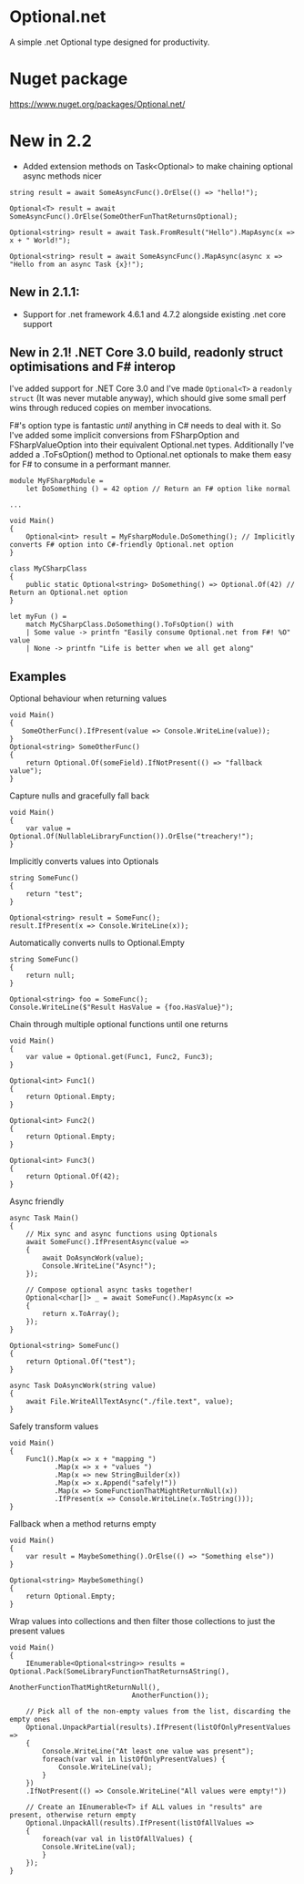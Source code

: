 # Optional.net
A simple .net Optional type designed for productivity.

# Nuget package

https://www.nuget.org/packages/Optional.net/

# New in 2.2
* Added extension methods on Task<Optional<T>> to make chaining optional async methods nicer

```
string result = await SomeAsyncFunc().OrElse(() => "hello!");

Optional<T> result = await SomeAsyncFunc().OrElse(SomeOtherFunThatReturnsOptional);

Optional<string> result = await Task.FromResult("Hello").MapAsync(x => x + " World!");

Optional<string> result = await SomeAsyncFunc().MapAsync(async x => "Hello from an async Task {x}!");
```

## New in 2.1.1:
* Support for .net framework 4.6.1 and 4.7.2 alongside existing .net core support

## New in 2.1! .NET Core 3.0 build, readonly struct optimisations and F# interop

I've added support for .NET Core 3.0 and I've made `Optional<T>` a `readonly struct` (It was never mutable anyway), which should give some small perf wins through reduced copies on member invocations.

F#'s option type is fantastic _until_ anything in C# needs to deal with it. So I've added some implicit conversions from FSharpOption<T> and FSharpValueOption<T> into their equivalent Optional.net types.
Additionally I've added a .ToFsOption() method to Optional.net optionals to make them easy for F# to consume in a performant manner.

```
module MyFSharpModule =
    let DoSomething () = 42 option // Return an F# option like normal

...

void Main()
{
    Optional<int> result = MyFsharpModule.DoSomething(); // Implicitly converts F# option into C#-friendly Optional.net option	
}
```

```
class MyCSharpClass
{
    public static Optional<string> DoSomething() => Optional.Of(42) // Return an Optional.net option
}

let myFun () =
    match MyCSharpClass.DoSomething().ToFsOption() with
	| Some value -> printfn "Easily consume Optional.net from F#! %O" value
	| None -> printfn "Life is better when we all get along"
```

## Examples

Optional behaviour when returning values
```
void Main() 
{
   SomeOtherFunc().IfPresent(value => Console.WriteLine(value));
}
Optional<string> SomeOtherFunc() 
{
    return Optional.Of(someField).IfNotPresent(() => "fallback value");
}
```

Capture nulls and gracefully fall back
```
void Main() 
{
    var value = Optional.Of(NullableLibraryFunction()).OrElse("treachery!");
}
```

Implicitly converts values into Optionals
```
string SomeFunc() 
{
    return "test";
}

Optional<string> result = SomeFunc();
result.IfPresent(x => Console.WriteLine(x));
```

Automatically converts nulls to Optional.Empty
```
string SomeFunc()
{
	return null;
}

Optional<string> foo = SomeFunc();
Console.WriteLine($"Result HasValue = {foo.HasValue}");
```

Chain through multiple optional functions until one returns
```
void Main()
{
    var value = Optional.get(Func1, Func2, Func3);
}

Optional<int> Func1()
{
    return Optional.Empty;
}

Optional<int> Func2()
{
    return Optional.Empty;
}

Optional<int> Func3()
{
    return Optional.Of(42);
}
```

Async friendly
```
async Task Main()
{
    // Mix sync and async functions using Optionals
    await SomeFunc().IfPresentAsync(value =>
    {
        await DoAsyncWork(value);
        Console.WriteLine("Async!");
    });

    // Compose optional async tasks together!
    Optional<char[]> _ = await SomeFunc().MapAsync(x =>
    {
        return x.ToArray();
    });
}

Optional<string> SomeFunc()
{
    return Optional.Of("test");
}

async Task DoAsyncWork(string value)
{
    await File.WriteAllTextAsync("./file.text", value);
}
```

Safely transform values
```
void Main()
{
    Func1().Map(x => x + "mapping ")
           .Map(x => x + "values ")
           .Map(x => new StringBuilder(x))
           .Map(x => x.Append("safely!"))
           .Map(x => SomeFunctionThatMightReturnNull(x))
           .IfPresent(x => Console.WriteLine(x.ToString()));
}
```

Fallback when a method returns empty
```
void Main()
{
    var result = MaybeSomething().OrElse(() => "Something else"))
}

Optional<string> MaybeSomething()
{
    return Optional.Empty;
}
```

Wrap values into collections and then filter those collections to just the present values
```
void Main()
{
    IEnumerable<Optional<string>> results = Optional.Pack(SomeLibraryFunctionThatReturnsAString(),
                                                          AnotherFunctionThatMightReturnNull(),
							  AnotherFunction());

    // Pick all of the non-empty values from the list, discarding the empty ones
    Optional.UnpackPartial(results).IfPresent(listOfOnlyPresentValues => 
    {
        Console.WriteLine("At least one value was present");
        foreach(var val in listOfOnlyPresentValues) {
            Console.WriteLine(val);
        }
    })
    .IfNotPresent(() => Console.WriteLine("All values were empty!"))

    // Create an IEnumerable<T> if ALL values in "results" are present, otherwise return empty
    Optional.UnpackAll(results).IfPresent(listOfAllValues =>
    {
        foreach(var val in listOfAllValues) {
	    Console.WriteLine(val);
        }
    });
}
```
